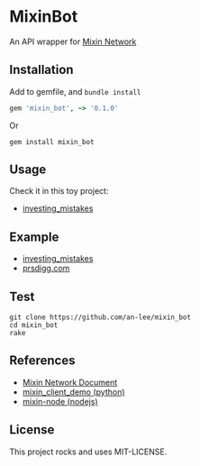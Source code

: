 # MixinBot

An API wrapper for [Mixin Network](https://developers.mixin.one/api)

## Installation

Add to gemfile, and `bundle install`

```ruby
gem 'mixin_bot', ~> '0.1.0'
```

Or

```shell
gem install mixin_bot
```

## Usage

Check it in this toy project:

- [investing_mistakes](https://github.com/an-lee/investing_mistakes)

## Example

- [investing_mistakes](https://github.com/an-lee/investing_mistakes)
- [prsdigg.com](https://prsdigg.com)

## Test

```shell
git clone https://github.com/an-lee/mixin_bot
cd mixin_bot
rake
```

## References

- [Mixin Network Document](https://developers.mixin.one/api)
- [mixin_client_demo (python)](https://github.com/myrual/mixin_client_demo)
- [mixin-node (nodejs)](https://github.com/virushuo/mixin-node)

## License

This project rocks and uses MIT-LICENSE.
